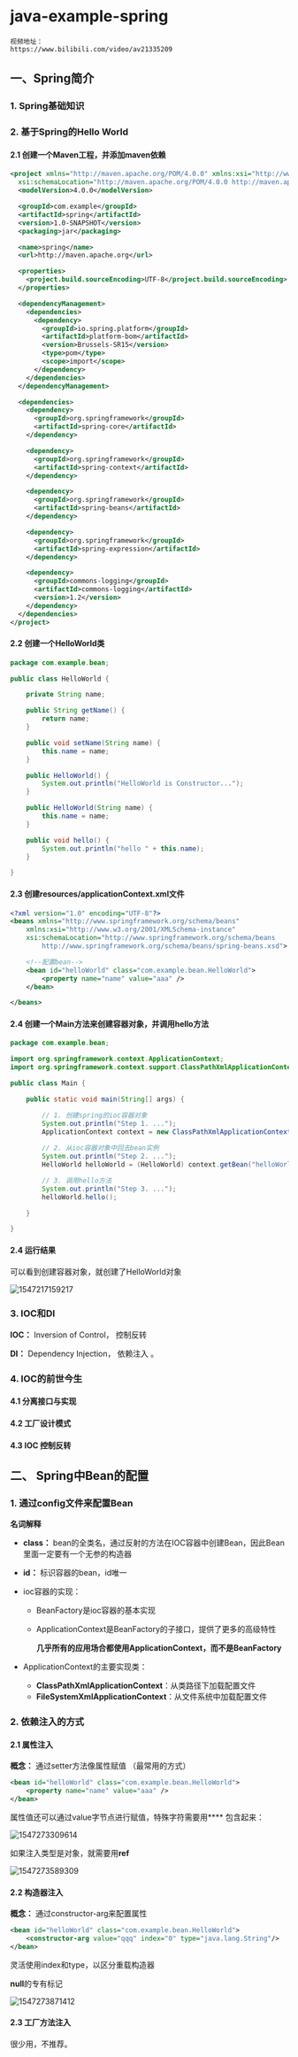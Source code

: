 # java-example-spring

```
视频地址：
https://www.bilibili.com/video/av21335209
```

## 一、Spring简介

### 1. Spring基础知识



### 2. 基于Spring的Hello World

#### 2.1 创建一个Maven工程，并添加maven依赖

```xml
<project xmlns="http://maven.apache.org/POM/4.0.0" xmlns:xsi="http://www.w3.org/2001/XMLSchema-instance"
  xsi:schemaLocation="http://maven.apache.org/POM/4.0.0 http://maven.apache.org/xsd/maven-4.0.0.xsd">
  <modelVersion>4.0.0</modelVersion>

  <groupId>com.example</groupId>
  <artifactId>spring</artifactId>
  <version>1.0-SNAPSHOT</version>
  <packaging>jar</packaging>

  <name>spring</name>
  <url>http://maven.apache.org</url>

  <properties>
    <project.build.sourceEncoding>UTF-8</project.build.sourceEncoding>
  </properties>

  <dependencyManagement>
    <dependencies>
      <dependency>
        <groupId>io.spring.platform</groupId>
        <artifactId>platform-bom</artifactId>
        <version>Brussels-SR15</version>
        <type>pom</type>
        <scope>import</scope>
      </dependency>
    </dependencies>
  </dependencyManagement>

  <dependencies>
    <dependency>
      <groupId>org.springframework</groupId>
      <artifactId>spring-core</artifactId>
    </dependency>

    <dependency>
      <groupId>org.springframework</groupId>
      <artifactId>spring-context</artifactId>
    </dependency>

    <dependency>
      <groupId>org.springframework</groupId>
      <artifactId>spring-beans</artifactId>
    </dependency>

    <dependency>
      <groupId>org.springframework</groupId>
      <artifactId>spring-expression</artifactId>
    </dependency>

    <dependency>
      <groupId>commons-logging</groupId>
      <artifactId>commons-logging</artifactId>
      <version>1.2</version>
    </dependency>
  </dependencies>
</project>

```

#### 2.2 创建一个HelloWorld类

``` java
package com.example.bean;

public class HelloWorld {

    private String name;

    public String getName() {
        return name;
    }

    public void setName(String name) {
        this.name = name;
    }

    public HelloWorld() {
        System.out.println("HelloWorld is Constructor...");
    }

    public HelloWorld(String name) {
        this.name = name;
    }

    public void hello() {
        System.out.println("hello " + this.name);
    }

}

```

#### 2.3 创建resources/applicationContext.xml文件

``` xml
<?xml version="1.0" encoding="UTF-8"?>
<beans xmlns="http://www.springframework.org/schema/beans"
    xmlns:xsi="http://www.w3.org/2001/XMLSchema-instance"
    xsi:schemaLocation="http://www.springframework.org/schema/beans
        http://www.springframework.org/schema/beans/spring-beans.xsd">

    <!--配置bean-->
    <bean id="helloWorld" class="com.example.bean.HelloWorld">
        <property name="name" value="aaa" />
    </bean>

</beans>
```

#### 2.4 创建一个Main方法来创建容器对象，并调用hello方法

``` java
package com.example.bean;

import org.springframework.context.ApplicationContext;
import org.springframework.context.support.ClassPathXmlApplicationContext;

public class Main {

    public static void main(String[] args) {

        // 1. 创建spring的ioc容器对象
        System.out.println("Step 1. ...");
        ApplicationContext context = new ClassPathXmlApplicationContext("classpath:applicationContext.xml");
        
        // 2. 从ioc容器对象中回去bean实例
        System.out.println("Step 2. ...");
        HelloWorld helloWorld = (HelloWorld) context.getBean("helloWorld");

        // 3. 调用hello方法
        System.out.println("Step 3. ...");
        helloWorld.hello();

    }

}

```

#### 2.4 运行结果

可以看到创建容器对象，就创建了HelloWorld对象

![1547217159217](assets/1547217159217.png)

### 3. IOC和DI

**IOC：** Inversion of Control， 控制反转

**DI：** Dependency Injection， 依赖注入 。

### 4. IOC的前世今生

#### 4.1 分离接口与实现

#### 4.2 工厂设计模式

#### 4.3 IOC 控制反转

## 二、 Spring中Bean的配置

### 1. 通过config文件来配置Bean

**名词解释**

* **class：** bean的全类名，通过反射的方法在IOC容器中创建Bean，因此Bean里面一定要有一个无参的构造器

* **id：** 标识容器的bean，id唯一

* ioc容器的实现：

  * BeanFactory是ioc容器的基本实现

  * ApplicationContext是BeanFactory的子接口，提供了更多的高级特性

    **几乎所有的应用场合都使用ApplicationContext，而不是BeanFactory**

* ApplicationContext的主要实现类：

  * **ClassPathXmlApplicationContext**：从类路径下加载配置文件
  * **FileSystemXmlApplicationContext**：从文件系统中加载配置文件

### 2. 依赖注入的方式

#### 2.1 属性注入

**概念：** 通过setter方法像属性赋值 （最常用的方式）

```xml
<bean id="helloWorld" class="com.example.bean.HelloWorld">
    <property name="name" value="aaa" />
</bean>
```

属性值还可以通过value字节点进行赋值，特殊字符需要用**<![CDATA[]]>** 包含起来：

![1547273309614](assets/1547273309614.png)

如果注入类型是对象，就需要用**ref**

![1547273589309](assets/1547273589309.png)

#### 2.2 构造器注入

**概念：** 通过constructor-arg来配置属性

```xml
<bean id="helloWorld" class="com.example.bean.HelloWorld">
    <constructor-arg value="qqq" index="0" type="java.lang.String"/>
</bean>
```

灵活使用index和type，以区分重载构造器

**null**的专有标记

![1547273871412](assets/1547273871412.png)

#### 2.3 工厂方法注入

很少用，不推荐。

